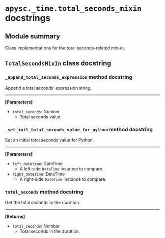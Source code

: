 # `apysc._time.total_seconds_mixin` docstrings

## Module summary

Class implementations for the total seconds-related mix-in.

## `TotalSecondsMixIn` class docstring

### `_append_total_seconds_expression` method docstring

Append a total seconds' expression string.<hr>

**[Parameters]**

- `total_seconds`: Number
  - Total seconds value.

### `_set_init_total_seconds_value_for_python` method docstring

Set an initial total seconds value for Python.<hr>

**[Parameters]**

- `left_datetime`: DateTime
  - A left-side `DateTime` instance to compare.
- `right_datetime`: DateTime
  - A right-side `DateTime` instance to compare.

### `total_seconds` method docstring

Get the total seconds in the duration.<hr>

**[Returns]**

- `total_seconds`: Number
  - Total seconds in the duration.